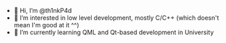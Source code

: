 - 👋 Hi, I’m @th1nkP4d
- 👀 I’m interested in low level development, mostly C/C++ (which doesn't mean I'm good at it ^^)
- 🌱 I’m currently learning QML and Qt-based development in University
